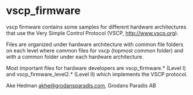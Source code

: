 vscp_firmware
=============

vscp firmware contains some samples for different hardware architectures that
use  the Very Simple Control Protocol (VSCP, http://www.vscp.org).

Files are organized under hardware architecture with common file folders on
each level where common files for vscp (topmost common folder) and with a
common folder under each hardware architecture.

Most important files for hardware developers are vscp_firmware.* (Level I) and
vscp_firmware_level2.* (Level II) which implements the VSCP protocol.

Ake Hedman <akhe@grodansparadis.com>, Grodans Paradis AB